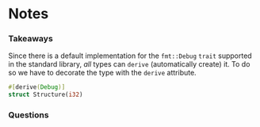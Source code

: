 # Notes

### Takeaways
Since there is a default implementation for the `fmt::Debug` `trait` supported in the standard library, *all* types can `derive` (automatically create) it. To do so we have to decorate the type with the `derive` attribute.
```rust
#[derive(Debug)]
struct Structure(i32)
```

### Questions
